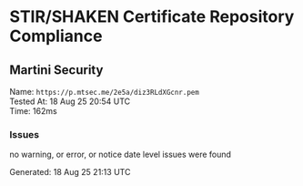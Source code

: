 # STIR/SHAKEN Certificate Repository Compliance

## Martini Security

Name: `https://p.mtsec.me/2e5a/diz3RLdXGcnr.pem`\
Tested At: 18 Aug 25 20:54 UTC\
Time: 162ms

### Issues

no warning, or error, or notice date level issues were found

Generated: 18 Aug 25 21:13 UTC